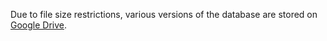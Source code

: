 Due to file size restrictions, various versions of the database are stored on [Google Drive](https://drive.google.com/drive/folders/1feiqGvoKvP9NDxh__GTdzaMiNpTrpoMR?usp=sharing).
